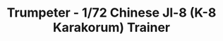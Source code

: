 ---
layout: product
title: "Trumpeter - 1/72 Chinese Jl-8 (K-8 Karakorum) Trainer"
price: "1900" 
desc: "N/A"
img_path: "/assets/img/TRU01636.webp"
brand: "N/A"
available: false
special_offer: false
new: false
soon: false
cat: "010000"
subcat: "013400"
subsubcat: "0N/A"
sifra: "TRU01636"
popular: false
spec: false
---